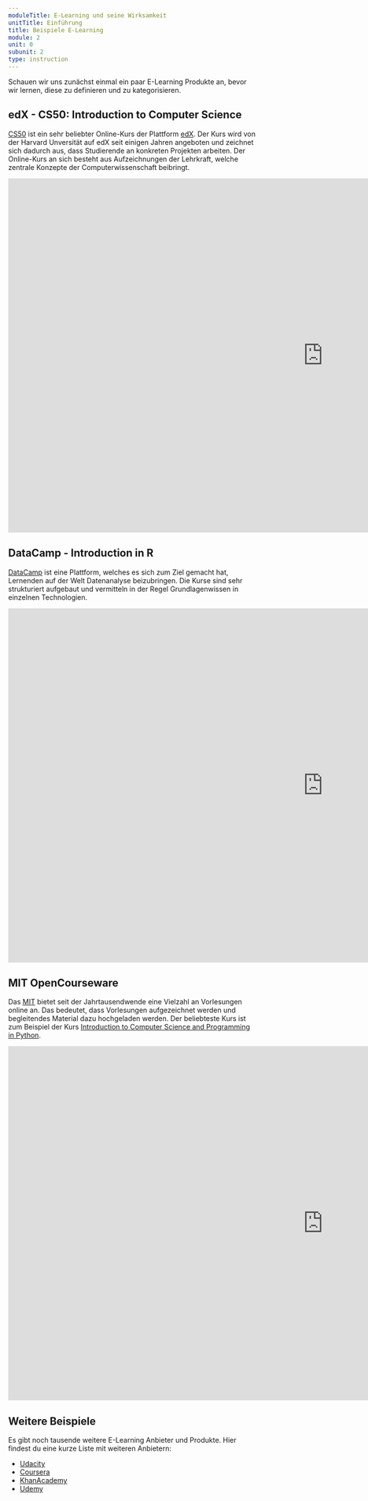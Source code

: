 ```yaml
---
moduleTitle: E-Learning und seine Wirksamkeit
unitTitle: Einführung
title: Beispiele E-Learning
module: 2
unit: 0
subunit: 2
type: instruction
---
```


Schauen wir uns zunächst einmal ein paar E-Learning Produkte an, bevor wir lernen, diese zu definieren und zu kategorisieren.  

## edX - CS50: Introduction to Computer Science

[CS50](https://www.edx.org/course/cs50s-introduction-computer-science-harvardx-cs50x) ist ein sehr beliebter Online-Kurs der Plattform [edX](https://www.edx.org/). Der Kurs wird von der Harvard Unversität auf edX seit einigen Jahren angeboten und zeichnet sich dadurch aus, dass Studierende an konkreten Projekten arbeiten. Der Online-Kurs an sich besteht aus Aufzeichnungen der Lehrkraft, welche zentrale Konzepte der Computerwissenschaft beibringt. 

<iframe width="1280" height="720" src="https://www.youtube.com/embed/FsYdgKO4AQU" frameborder="0" allow="accelerometer; autoplay; encrypted-media; gyroscope; picture-in-picture" allowfullscreen></iframe>

## DataCamp - Introduction in R

[DataCamp](https://www.datacamp.com/) ist eine Plattform, welches es sich zum Ziel gemacht hat, Lernenden auf der Welt Datenanalyse beizubringen. Die Kurse sind sehr strukturiert aufgebaut und vermitteln in der Regel Grundlagenwissen in einzelnen Technologien.

<iframe width="1280" height="720" src="https://www.youtube.com/embed/SWxoJqTqo08" frameborder="0" allow="accelerometer; autoplay; encrypted-media; gyroscope; picture-in-picture" allowfullscreen></iframe>

<!-- ## Seminar aus dem Bereich E-Learning - E-Learnings

Diese Online-Kurse wurden im Seminar aus dem Bereich E-Learning im letzten Semester angefertigt. Die Kurse wurden innerhalb von 3 bis 4 Monaten entwickelt. Unter anderem wurden E-Learnings zum [Backen eines Kuchens](), zu dem [Erlernen von Geradengleichungen]() und zum [Bierbrauen]() entwickelt.  -->

## MIT OpenCourseware 

Das [MIT](https://ocw.mit.edu/index.htm) bietet seit der Jahrtausendwende eine Vielzahl an Vorlesungen online an. Das bedeutet, dass Vorlesungen aufgezeichnet werden und begleitendes Material dazu hochgeladen werden. Der beliebteste Kurs ist zum Beispiel der Kurs [Introduction to Computer Science and Programming in Python](https://ocw.mit.edu/courses/electrical-engineering-and-computer-science/6-0001-introduction-to-computer-science-and-programming-in-python-fall-2016/). 

<iframe width="1280" height="720" src="https://www.youtube.com/embed/WPSeyjX1-4s?list=PLUl4u3cNGP63WbdFxL8giv4yhgdMGaZNA" frameborder="0" allow="accelerometer; autoplay; encrypted-media; gyroscope; picture-in-picture" allowfullscreen></iframe>

## Weitere Beispiele

Es gibt noch tausende weitere E-Learning Anbieter und Produkte. Hier findest du eine kurze Liste mit weiteren Anbietern:

* [Udacity](http://udacity.com/)
* [Coursera](https://www.coursera.org/)
* [KhanAcademy](https://de.khanacademy.org/)
* [Udemy](https://www.udemy.com/)






